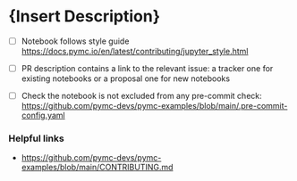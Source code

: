 # {Insert Description}
<!-- Thank you so much for your PR to pymc-examples!

To make the merge process smoother we've provided some links and a checklist below.

We understand that PRs can sometimes be overwhelming, especially as the reviews start coming in.
Please let us know if the reviews are unclear or the recommended next step seems overly demanding,
if you would like help in addressing a reviewer's comments,
or if you have been waiting too long to hear back on your PR. -->

+ [ ] Notebook follows style guide https://docs.pymc.io/en/latest/contributing/jupyter_style.html
+ [ ] PR description contains a link to the relevant issue: a tracker one for existing notebooks or a proposal one for new notebooks
+ [ ] Check the notebook is not excluded from any pre-commit check: https://github.com/pymc-devs/pymc-examples/blob/main/.pre-commit-config.yaml


### Helpful links
* https://github.com/pymc-devs/pymc-examples/blob/main/CONTRIBUTING.md
